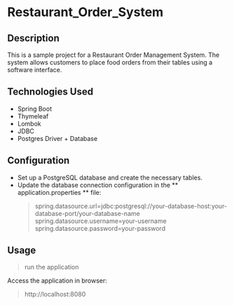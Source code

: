 # Restaurant_Order_System

## Description

This is a sample project for a Restaurant Order Management System. The system allows customers to place food orders from their tables using a software interface.

## Technologies Used

- Spring Boot
- Thymeleaf
- Lombok
- JDBC
- Postgres Driver + Database

## Configuration
- Set up a PostgreSQL database and create the necessary tables.
- Update the database connection configuration in the ** application.properties ** file:
  > spring.datasource.url=jdbc:postgresql://your-database-host:your-database-port/your-database-name
    spring.datasource.username=your-username               
    spring.datasource.password=your-password

## Usage 
> run the application

Access the application in browser:
> http://localhost:8080

